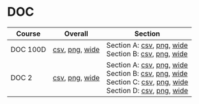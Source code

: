 # DOC

| Course | Overall | Section |
| ------ | ------- | ------- |
| DOC 100D | [csv](https://github.com/UCSD-Historical-Enrollment-Data/2023Winter/blob/main/overall/DOC%20100D.csv), [png](https://raw.githubusercontent.com/UCSD-Historical-Enrollment-Data/2023Winter/main/plot_overall/DOC%20100D.png), [wide](https://raw.githubusercontent.com/UCSD-Historical-Enrollment-Data/2023Winter/main/plot_overall_wide/DOC%20100D.png) | Section A: [csv](https://github.com/UCSD-Historical-Enrollment-Data/2023Winter/blob/main/section/DOC%20100D_A.csv), [png](https://raw.githubusercontent.com/UCSD-Historical-Enrollment-Data/2023Winter/main/plot_section/DOC%20100D_A.png), [wide](https://raw.githubusercontent.com/UCSD-Historical-Enrollment-Data/2023Winter/main/plot_section_wide/DOC%20100D_A.png)<br>Section B: [csv](https://github.com/UCSD-Historical-Enrollment-Data/2023Winter/blob/main/section/DOC%20100D_B.csv), [png](https://raw.githubusercontent.com/UCSD-Historical-Enrollment-Data/2023Winter/main/plot_section/DOC%20100D_B.png), [wide](https://raw.githubusercontent.com/UCSD-Historical-Enrollment-Data/2023Winter/main/plot_section_wide/DOC%20100D_B.png) |
| DOC 2 | [csv](https://github.com/UCSD-Historical-Enrollment-Data/2023Winter/blob/main/overall/DOC%202.csv), [png](https://raw.githubusercontent.com/UCSD-Historical-Enrollment-Data/2023Winter/main/plot_overall/DOC%202.png), [wide](https://raw.githubusercontent.com/UCSD-Historical-Enrollment-Data/2023Winter/main/plot_overall_wide/DOC%202.png) | Section A: [csv](https://github.com/UCSD-Historical-Enrollment-Data/2023Winter/blob/main/section/DOC%202_A.csv), [png](https://raw.githubusercontent.com/UCSD-Historical-Enrollment-Data/2023Winter/main/plot_section/DOC%202_A.png), [wide](https://raw.githubusercontent.com/UCSD-Historical-Enrollment-Data/2023Winter/main/plot_section_wide/DOC%202_A.png)<br>Section B: [csv](https://github.com/UCSD-Historical-Enrollment-Data/2023Winter/blob/main/section/DOC%202_B.csv), [png](https://raw.githubusercontent.com/UCSD-Historical-Enrollment-Data/2023Winter/main/plot_section/DOC%202_B.png), [wide](https://raw.githubusercontent.com/UCSD-Historical-Enrollment-Data/2023Winter/main/plot_section_wide/DOC%202_B.png)<br>Section C: [csv](https://github.com/UCSD-Historical-Enrollment-Data/2023Winter/blob/main/section/DOC%202_C.csv), [png](https://raw.githubusercontent.com/UCSD-Historical-Enrollment-Data/2023Winter/main/plot_section/DOC%202_C.png), [wide](https://raw.githubusercontent.com/UCSD-Historical-Enrollment-Data/2023Winter/main/plot_section_wide/DOC%202_C.png)<br>Section D: [csv](https://github.com/UCSD-Historical-Enrollment-Data/2023Winter/blob/main/section/DOC%202_D.csv), [png](https://raw.githubusercontent.com/UCSD-Historical-Enrollment-Data/2023Winter/main/plot_section/DOC%202_D.png), [wide](https://raw.githubusercontent.com/UCSD-Historical-Enrollment-Data/2023Winter/main/plot_section_wide/DOC%202_D.png) |
